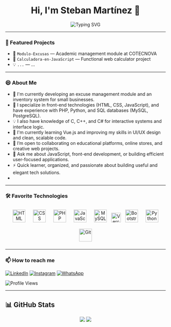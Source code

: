 <h1 align="center">Hi, I'm Steban Martínez 👋</h1>

<p align="center">
  <img src="https://readme-typing-svg.herokuapp.com?size=25&duration=2500&pause=1600&color=0019B5&center=true&vCenter=true&width=750&height=70&lines=Information+Systems+Technology;Professional+Technician+in+Software+Applications" alt="Typing SVG" />
</p>

---

### 💼 Featured Projects
- 🚀 `Modulo-Excusas` — Academic management module at COTECNOVA
- 🧮 `Calculadora-en-JavaScript` — Functional web calculator project
- 💡 `...` — ...

---
### 😄 About Me
- 🔭 I'm currently developing an excuse management module and an inventory system for small businesses.
- 🧠 I specialize in front-end technologies (HTML, CSS, JavaScript), and have experience with PHP, Python, and SQL databases (MySQL, PostgreSQL).
- 💡 I also have knowledge of C, C++, and C# for interactive systems and interface logic.
- 🌱 I'm currently learning Vue.js and improving my skills in UI/UX design and clean, scalable code.
- 👯 I’m open to collaborating on educational platforms, online stores, and creative web projects.
- 💬 Ask me about JavaScript, front-end development, or building efficient user-focused applications.
- ⚡ Quick learner, organized, and passionate about building useful and elegant tech solutions.
- 
---

### 🛠 Favorite Technologies

<p align="center">
  <img src="https://cdn.jsdelivr.net/gh/devicons/devicon/icons/html5/html5-original.svg" title="HTML5" alt="HTML" width="40" height="40" style="margin:10px;"/>
  <img src="https://cdn.jsdelivr.net/gh/devicons/devicon/icons/css3/css3-original.svg" title="CSS3" alt="CSS" width="40" height="40" style="margin:10px;"/>
  <img src="https://cdn.jsdelivr.net/gh/devicons/devicon/icons/php/php-original.svg" title="PHP" alt="PHP" width="40" height="40" style="margin:10px;"/>
  <img src="https://cdn.jsdelivr.net/gh/devicons/devicon/icons/javascript/javascript-original.svg" title="JavaScript" alt="JavaScript" width="40" height="40" style="margin:10px;"/>
  <img src="https://cdn.jsdelivr.net/gh/devicons/devicon/icons/mysql/mysql-original.svg" title="MySQL" alt="MySQL" width="40" height="40" style="margin:10px;"/>
<img src="https://img.shields.io/badge/Vercel-000?style=flat&logo=vercel&logoColor=white" title="Vercel" alt="Vercel" height="30"/>

  <img src="https://cdn.jsdelivr.net/gh/devicons/devicon/icons/bootstrap/bootstrap-original.svg" title="Bootstrap" alt="Bootstrap" width="40" height="40" style="margin:10px;"/>
  <img src="https://cdn.jsdelivr.net/gh/devicons/devicon/icons/python/python-original.svg" title="Python" alt="Python" width="40" height="40" style="margin:10px;"/>
  <img src="https://cdn.jsdelivr.net/gh/devicons/devicon/icons/git/git-original.svg" title="Git" alt="Git" width="40" height="40" style="margin:10px;"/>
</p>

---

### 📫 How to reach me
[![LinkedIn](https://img.shields.io/badge/-LinkedIn-0A66C2?style=flat&logo=linkedin&logoColor=white)](https://www.linkedin.com/in/steban-martinez-074697267/)
[![Instagram](https://img.shields.io/badge/-Instagram-E4405F?style=flat&logo=instagram&logoColor=white)](https://www.instagram.com/steban_812/)
[![WhatsApp](https://img.shields.io/badge/-WhatsApp-25D366?style=flat&logo=whatsapp&logoColor=white)](https://wa.me/573137057729)

![Profile Views](https://komarev.com/ghpvc/?username=Sunshide12&color=red&style=flat)

---

## 📊 GitHub Stats

<p align="center">
  <img src="https://github-readme-stats.vercel.app/api?username=Sunshide12&show_icons=true&theme=radical&count_private=true&include_all_commits=true&cache_seconds=1800" />
  <img src="https://github-readme-stats.vercel.app/api/top-langs/?username=Sunshide12&layout=compact&theme=radical" />
</p>
